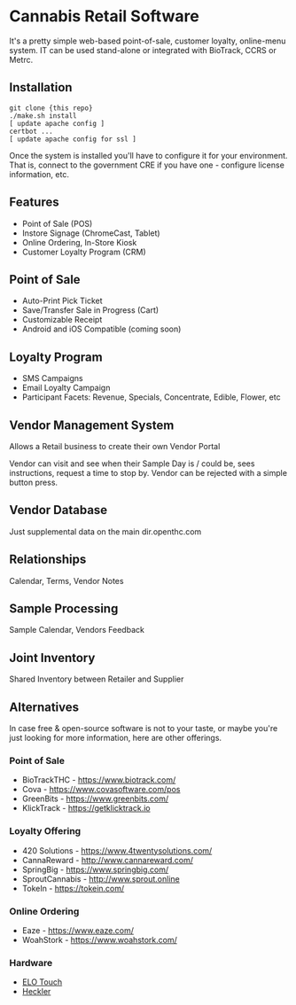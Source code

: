 # Cannabis Retail Software

It's a pretty simple web-based point-of-sale, customer loyalty, online-menu system.
IT can be used stand-alone or integrated with BioTrack, CCRS or Metrc.

## Installation

    git clone {this repo}
    ./make.sh install
    [ update apache config ]
    certbot ...
    [ update apache config for ssl ]

Once the system is installed you'll have to configure it for your environment.
That is, connect to the government CRE if you have one - configure license information, etc.


## Features

 * Point of Sale (POS)
 * Instore Signage (ChromeCast, Tablet)
 * Online Ordering, In-Store Kiosk
 * Customer Loyalty Program (CRM)


## Point of Sale

 * Auto-Print Pick Ticket
 * Save/Transfer Sale in Progress (Cart)
 * Customizable Receipt
 * Android and iOS Compatible (coming soon)


## Loyalty Program

 * SMS Campaigns
 * Email Loyalty Campaign
 * Participant Facets: Revenue, Specials, Concentrate, Edible, Flower, etc


## Vendor Management System

Allows a Retail business to create their own Vendor Portal

Vendor can visit and see when their Sample Day is / could be, sees instructions, request a time to stop by.
Vendor can be rejected with a simple button press.


## Vendor Database

Just supplemental data on the main dir.openthc.com


## Relationships

Calendar, Terms, Vendor Notes


## Sample Processing

Sample Calendar, Vendors Feedback


## Joint Inventory

Shared Inventory between Retailer and Supplier


## Alternatives

In case free & open-source software is not to your taste,
or maybe you're just looking for more information,
here are other offerings.


### Point of Sale

* BioTrackTHC - https://www.biotrack.com/
* Cova - https://www.covasoftware.com/pos
* GreenBits - https://www.greenbits.com/
* KlickTrack - https://getklicktrack.io


### Loyalty Offering

* 420 Solutions - https://www.4twentysolutions.com/
* CannaReward - http://www.cannareward.com/
* SpringBig - https://www.springbig.com/
* SproutCannabis - http://www.sprout.online
* TokeIn - https://tokein.com/


### Online Ordering

* Eaze - https://www.eaze.com/
* WoahStork - https://www.woahstork.com/


### Hardware

* [ELO Touch](https://www.elotouch.com/pos-terminals-paypoint-plus-for-windows.html)
* [Heckler](https://hecklerdesign.com/)
